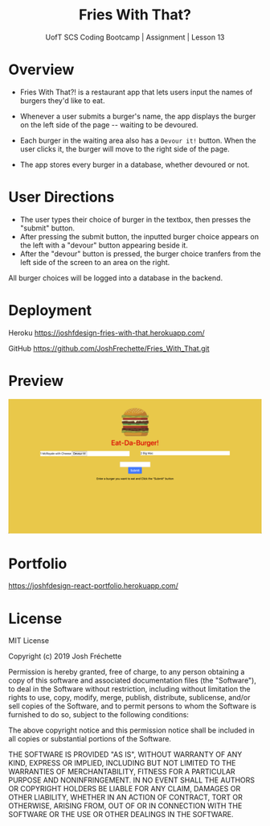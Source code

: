 <h1 align="center">Fries With That?</h1>
<p align="center">UofT SCS Coding Bootcamp | Assignment | Lesson 13</p>

# Overview

* Fries With That?! is a restaurant app that lets users input the names of burgers they'd like to eat.

* Whenever a user submits a burger's name, the app displays the burger on the left side of the page -- waiting to be devoured.

* Each burger in the waiting area also has a `Devour it!` button. When the user clicks it, the burger will move to the right side of the page.

* The app stores every burger in a database, whether devoured or not.

# User Directions

- The user types their choice of burger in the textbox, then presses the "submit" button.
- After pressing the submit button, the inputted burger choice appears on the left with a "devour" button appearing beside it.
- After the "devour" button is pressed, the burger choice tranfers from the left side of the screen to an area on the right.

All burger choices will be logged into a database in the backend.

# Deployment

Heroku
https://joshfdesign-fries-with-that.herokuapp.com/

GitHub
https://github.com/JoshFrechette/Fries_With_That.git


# Preview

![Fries With That App](documentation/fries_with_that.png)

# Portfolio

https://joshfdesign-react-portfolio.herokuapp.com/

# License

MIT License

Copyright (c) 2019 Josh Fréchette

Permission is hereby granted, free of charge, to any person obtaining a copy
of this software and associated documentation files (the "Software"), to deal
in the Software without restriction, including without limitation the rights
to use, copy, modify, merge, publish, distribute, sublicense, and/or sell
copies of the Software, and to permit persons to whom the Software is
furnished to do so, subject to the following conditions:

The above copyright notice and this permission notice shall be included in all
copies or substantial portions of the Software.

THE SOFTWARE IS PROVIDED "AS IS", WITHOUT WARRANTY OF ANY KIND, EXPRESS OR
IMPLIED, INCLUDING BUT NOT LIMITED TO THE WARRANTIES OF MERCHANTABILITY,
FITNESS FOR A PARTICULAR PURPOSE AND NONINFRINGEMENT. IN NO EVENT SHALL THE
AUTHORS OR COPYRIGHT HOLDERS BE LIABLE FOR ANY CLAIM, DAMAGES OR OTHER
LIABILITY, WHETHER IN AN ACTION OF CONTRACT, TORT OR OTHERWISE, ARISING FROM,
OUT OF OR IN CONNECTION WITH THE SOFTWARE OR THE USE OR OTHER DEALINGS IN THE
SOFTWARE.

